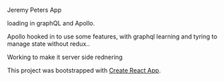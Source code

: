 
Jeremy Peters App

loading in graphQL and Apollo.

Apollo hooked in to use some features, with graphql learning and tyring to manage state without redux..

Working to make it server side rednering 



This project was bootstrapped with [Create React App](https://github.com/facebookincubator/create-react-app).
